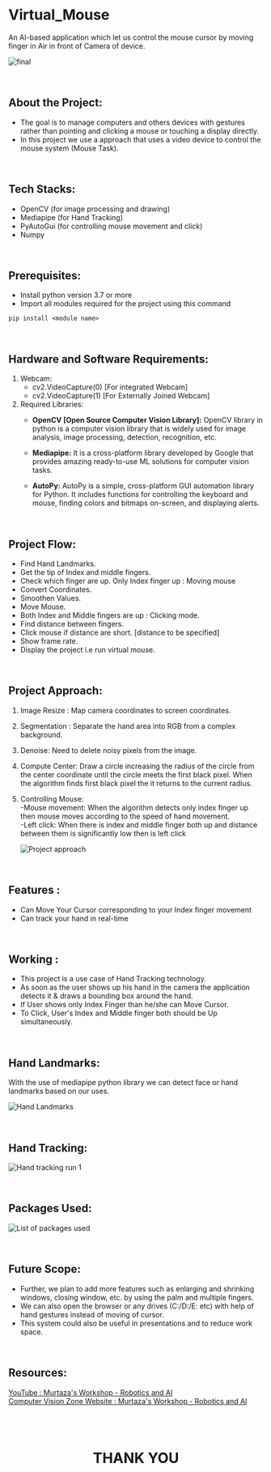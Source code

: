 # Virtual_Mouse
An AI-based application which let us control the mouse cursor by moving finger in Air in front of Camera of device.

 ![final](https://user-images.githubusercontent.com/78357575/123516002-93aed580-d6b7-11eb-835b-ac7b284850d5.jpg)

<br>

## About the Project:
- The goal is to manage computers and others devices with gestures rather than pointing and clicking a mouse or touching a display directly.
- In this project we use a approach that uses a video device to control the mouse system (Mouse Task).

<br>

## Tech Stacks:
- OpenCV (for image processing and drawing)
- Mediapipe (for Hand Tracking)
- PyAutoGui (for controlling mouse movement and click)
- Numpy

<br>

## Prerequisites:
- Install python version 3.7 or more
- Import all modules required for the project using this command
```
pip install <module name>
```

<br>

## Hardware and Software Requirements:
1. Webcam:
   - cv2.VideoCapture(0) [For integrated Webcam]
   - cv2.VideoCapture(1) [For Externally Joined Webcam]
2. Required Libraries:
   - **OpenCV [Open Source Computer Vision Library]:** OpenCV library in python is a computer vision library that is widely used for image analysis, image processing, detection, recognition, etc.

   - **Mediapipe:**  It is a cross-platform library developed by Google that provides amazing ready-to-use ML solutions for computer vision tasks.

   - **AutoPy:** AutoPy is a simple, cross-platform GUI automation library for Python. It includes functions for controlling the keyboard and mouse, finding colors and bitmaps on-screen, and displaying alerts.

<br>

## Project Flow:
- Find Hand Landmarks.
- Get the tip of Index and middle fingers.
- Check which finger are up.
     Only Index finger up : Moving mouse
- Convert Coordinates.
- Smoothen Values.
- Move Mouse.
- Both Index and Middle fingers are up : Clicking mode.
- Find distance between fingers.
- Click mouse if distance are short. [distance to be specified]
- Show frame rate.
- Display the project i.e run virtual mouse. 


<br>

## Project Approach:
1. Image Resize :
	Map camera coordinates to screen coordinates.
 
2. Segmentation :
	Separate the hand area into RGB from a complex background.
 
3. Denoise:
	Need to delete noisy pixels from the image.
 
4. Compute Center:
	Draw a circle increasing the radius of the circle from the center coordinate until the circle meets the first black pixel.
	When the algorithm finds first black pixel the it returns to the current radius.
 
5. Controlling Mouse:
<br />-Mouse movement:
	When the algorithm detects only index finger up then mouse moves according to the speed of hand movement.
<br />-Left click:
	When there is index and middle finger both up and distance between them is significantly low then is left click
	
	![Project approach](https://github.com/bipulkarna97/Virtual_Mouse/assets/126940912/3817be58-ea1e-46b2-87cb-8ac5ccb2e24e)


<br>

## Features :
* Can Move Your Cursor corresponding to your Index finger movement
* Can track your hand in real-time

<br>

## Working :
* This project is a use case of Hand Tracking technology. 
* As soon as the user shows up his hand in the camera the application detects it & draws a bounding box around the hand.
* If User shows only Index Finger than he/she can Move Cursor.
* To Click, User's Index and Middle finger both should be Up simultaneously. 
 
<br>

## Hand Landmarks:
With the use of mediapipe python library we can detect face or hand landmarks based on our uses.

![Hand Landmarks](https://github.com/bipulkarna97/Virtual_Mouse/assets/126940912/3c541758-bdf3-4ba7-927b-d6c912920c42)

<br>

## Hand Tracking:
![Hand tracking run 1](https://github.com/bipulkarna97/Virtual_Mouse/assets/126940912/d33514f7-fd95-403c-93cf-03ddb8f7ad42)

<br>

## Packages Used:
![List of packages used](https://github.com/bipulkarna97/Virtual_Mouse/assets/126940912/475491a8-6b6f-44e7-95aa-315993fe5f44)

<br>

## Future Scope:
- Further, we plan to add more features such as enlarging and shrinking windows, closing window, etc. by using the palm and multiple fingers.
- We can also open the browser or any drives (C:/D:/E: etc) with help of hand gestures instead of moving of cursor.
- This system could also be useful in presentations and to reduce work space.

<br>

## Resources:
<a href="https://www.youtube.com/watch?v=8gPONnGIPgw" target="_blank">YouTube : Murtaza's Workshop - Robotics and AI</a> <br>
<a href="https://www.computervision.zone/courses/ai-virtual-mouse/" target="_blank">Computer Vision Zone Website : Murtaza's Workshop - Robotics and AI</a>

<br>
<br>
<h1 align="center">THANK YOU </h1>
